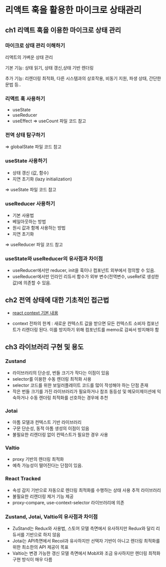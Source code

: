 # 리액트 훅을 활용한 마이크로 상태관리

## ch1 리액트 훅을 이용한 마이크로 상태 관리

### 마이크로 상태 관리 이해하기

리액트의 가벼운 상태 관리

기본 기능: 상태 읽기, 상태 갱신,상태 기반 렌더링

추가 기능: 리렌더링 최적화, 다른 시스템과의 상호작용, 비동기 지원, 파생 상태, 간단한 문법 등..

### 리액트 훅 사용하기

- useState
- useReducer
- useEffect
  => useCount 파일 코드 참고

### 전역 상태 탐구하기

=> globalState 파일 코드 참고

### useState 사용하기

- 상태 갱신 (값, 함수)
- 지연 초기화 (lazy initialization)

=> useState 파일 코드 참고

### useReducer 사용하기

- 기본 사용법
- 베일아웃하는 방법
- 원시 값과 함께 사용하는 방법
- 지연 초기화

=> useReducer 파일 코드 참고

### useState와 useReducer의 유사점과 차이점

- useReducer에서만 reducer, init을 훅이나 컴포넌트 외부에서 정의할 수 있음.
- useReducer에서만 인라인 리듀서 함수가 외부 변수(전역변수, useRef로 생성한 값)에 의존할 수 있음.

## ch2 전역 상태에 대한 기초적인 접근법

- [react context 기본 내용](https://ko.legacy.reactjs.org/docs/context.html)

- context 전파의 한계
  : 새로운 컨텍스트 값을 받으면 모든 컨텍스트 소비자 컴포넌트가 리렌더링 된다.
  이를 방지하기 위해 컴포넌트를 memo로 감싸서 방지해야 함

## ch3 라이브러리 구현 및 용도

### Zustand

- 라이브러리의 단순성, 번들 크기가 작다는 이점이 있음
- selector를 이용한 수동 렌더링 최적화 사용
- selector 코드를 위한 보일러플레이트 코드를 많이 작성해야 하는 단점 존재
- 작은 번들 크기를 가진 라이브러리가 필요하거나 참조 동등성 및 메모이제이션에 익숙하거나 수동 렌더링 최적화를 선호하는 경우에 추천

### Jotai

- 아톰 모델과 컨텍스트 기반 라이브러리
- 구문 단순성, 동적 아톰 생성의 이점이 있음
- 불필요한 리렌더링 없이 컨텍스트가 필요한 경우 사용

### Valtio

- proxy 기반의 렌더링 최적화
- 예측 가능성이 떨어진다는 단점이 있음.

### React Tracked

- 속성 감지 기반으로 자동으로 렌더링 최적화를 수행하는 상태 사용 추적 라이브러리
- 불필요한 리렌더링 제거 기능 제공
- proxy-compare, use-context-selector 라이브러리에 의존

### Zustand, Jotai, Valtio의 유사점과 차이점
- ZuStand는 Redux와 사용법, 스토어 모델 측면에서 유사하지만 Redux와 달리 리듀서를 기반으로 하지  않음
- Jotai는 API측면에서 Recoil과 유사하지만 선택자 기반이 아니고 렌더링 최적화를 위한 최소한의 API 제공이 목표
- Valtio는 변경 가능한 갱신 모델 측면에서 MobX와 조금 유사하지만 렌더링 최적화 구현 방식이 매우 다름
